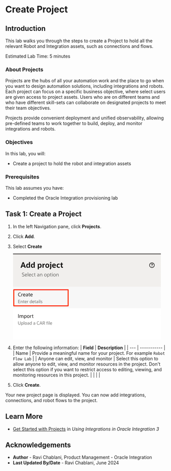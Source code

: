 # Create Project

## Introduction

This lab walks you through the steps to create a Project to hold all the relevant Robot and Integration assets, such as connections and flows.

Estimated Lab Time: 5 minutes

### About Projects

Projects are the hubs of all your automation work and the place to go when you want to design automation solutions, including integrations and robots. Each project can focus on a specific business objective, where select users are given access to project assets. Users who are on different teams and who have different skill-sets can collaborate on designated projects to meet their team objectives.

Projects provide convenient deployment and unified observability, allowing pre-defined teams to work together to build, deploy, and monitor integrations and robots.

### Objectives

In this lab, you will:

- Create a project to hold the robot and integration assets

### Prerequisites

This lab assumes you have:

- Completed the Oracle Integration provisioning lab

## Task 1: Create a Project

1. In the left Navigation pane, click **Projects**.

2. Click **Add**.

3. Select **Create**

    ![Click Create](./images/create-project_add.png " ")

4. Enter the following information:
    | **Field**        | **Description** |
    | --- | ----------- |
    | Name | Provide a meaningful name for your project. For example `Robot Flow Lab` |
    | Anyone can edit, view, and monitor | Select this option to allow anyone to edit, view, and monitor resources in the project. Don't select this option if you want to restrict access to editing, viewing, and monitoring resources in this project. |
    | | |

5. Click **Create**.

Your new project page is displayed. You can now add integrations, connections, and robot flows to the project.

## Learn More

- [Get Started with Projects](https://docs.oracle.com/en/cloud/paas/application-integration/integrations-user/release-management.html) in *Using Integrations in Oracle Integration 3*

## Acknowledgements

- **Author** - Ravi Chablani, Product Management - Oracle Integration
- **Last Updated By/Date** - Ravi Chablani, June 2024
